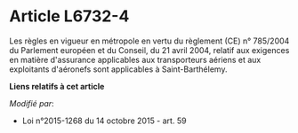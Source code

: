 # Article L6732-4

Les règles en vigueur en métropole en vertu du règlement (CE) n° 785/2004 du Parlement européen et du Conseil, du 21 avril
2004, relatif aux exigences en matière d'assurance applicables aux transporteurs aériens et aux exploitants d'aéronefs sont
applicables à Saint-Barthélemy.

**Liens relatifs à cet article**

_Modifié par_:

  - Loi n°2015-1268 du 14 octobre 2015 - art. 59
